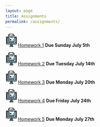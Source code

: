 ```yaml
---
layout: page
title: Assignments
permalink: /assignments/
---
```


![homework](/assets/hw.jpg) [Homework 1](https://markwolfeman.github.io/ist653/assignments/homework1.html) **Due Sunday July 5th**

![homework](/assets/hw.jpg) [Homework 2](https://markwolfeman.github.io/ist653/assignments/homework2.html) **Due Tuesday July 14th**

![homework](/assets/hw.jpg) [Homework 3](https://markwolfeman.github.io/ist653/assignments/homework3.html) **Due Monday July 20th**

![homework](/assets/hw.jpg) [Homework 4](https://markwolfeman.github.io/ist653/assignments/homework4.html) **Due Friday July 24th**

![homework](/assets/hw.jpg) [Homework 5](https://markwolfeman.github.io/ist653/assignments/homework5.html) **Due Monday July 27th**